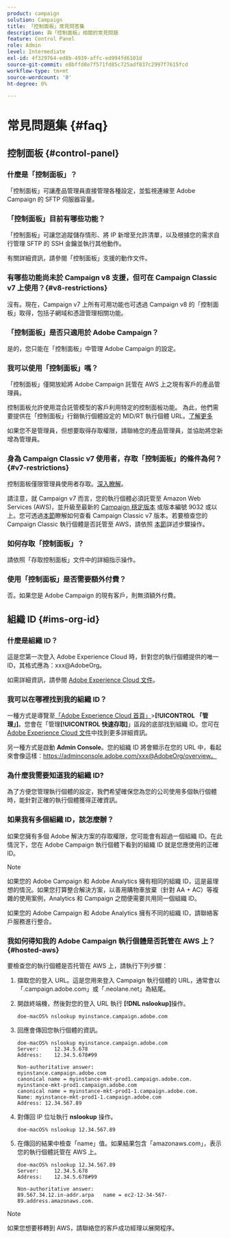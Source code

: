 ```yaml
---
product: campaign
solution: Campaign
title: 「控制面板」常見問答集
description: 與「控制面板」相關的常見問題
feature: Control Panel
role: Admin
level: Intermediate
exl-id: 4f329764-ed8b-4939-affc-ed994fd6101d
source-git-commit: e8bffd8e7f571fd85c725adf837c2997f7615fcd
workflow-type: tm+mt
source-wordcount: '0'
ht-degree: 0%

---
```


# 常見問題集 {#faq}

## 控制面板 {#control-panel}

### 什麼是「控制面板」？

「控制面板」可讓產品管理員直接管理各種設定，並監視連線至 Adobe Campaign 的 SFTP 伺服器容量。

### 「控制面板」目前有哪些功能？

「控制面板」可讓您追蹤儲存情形、將 IP 新增至允許清單，以及根據您的需求自行管理 SFTP 的 SSH 金鑰並執行其他動作。

有關詳細資訊，請參閱「控制面板」支援的動作文件。

### 有哪些功能尚未於 Campaign v8 支援，但可在 Campaign Classic v7 上使用？{#v8-restrictions}

沒有。現在，Campaign v7 上所有可用功能也可透過 Campaign v8 的「控制面板」取得，包括子網域和憑證管理相關功能。

### 「控制面板」是否只適用於 Adobe Campaign？

是的，您只能在「控制面板」中管理 Adobe Campaign 的設定。

### 我可以使用「控制面板」嗎？

「控制面板」僅開放給將 Adobe Campaign 託管在 AWS 上之現有客戶的產品管理員。

控制面板允許使用混合託管模型的客戶利用特定的控制面板功能。 為此，他們需要提供在「控制面板」行銷執行個體設定的 MID/RT 執行個體 URL。[了解更多](instances-settings/using/external-accounts.md)

如果您不是管理員，但想要取得存取權限，請聯絡您的產品管理員，並協助將您新增為管理員。

### 身為 Campaign Classic v7 使用者，存取「控制面板」的條件為何？ {#v7-restrictions}

控制面板僅限管理員使用者存取。[深入瞭解](discover/using/managing-permissions.md)。

請注意，就 Campaign v7 而言，您的執行個體必須託管至 Amazon Web Services (AWS)，並升級至最新的 [Campaign 穩定版本](https://experienceleague.adobe.com/docs/campaign-classic/using/release-notes/rn-overview.html?lang=zh-Hant#rn-statuses) 或版本編號 9032 或以上。您可透過[本節](https://experienceleague.adobe.com/docs/campaign-classic/using/getting-started/starting-with-adobe-campaign/launching-adobe-campaign.html?lang=zh-Hant#getting-your-campaign-version)瞭解如何查看 Campaign Classic v7 版本。若要檢查您的 Campaign Classic 執行個體是否託管至 AWS，請依照 [本節](#hosted-aws)詳述步驟操作。

### 如何存取「控制面板」？

請依照「存取控制面板」文件中的詳細指示操作。

### 使用「控制面板」是否需要額外付費？

否。如果您是 Adobe Campaign 的現有客戶，則無須額外付費。

## 組織 ID {#ims-org-id}

### 什麼是組織 ID？

這是您第一次登入 Adobe Experience Cloud 時，針對您的執行個體提供的唯一 ID，其格式應為：xxx@AdobeOrg。

如需詳細資訊，請參閱 [Adobe Experience Cloud 文件](https://experienceleague.adobe.com/docs/core-services/interface/administration/organizations.html?lang=zh-Hant)。

### 我可以在哪裡找到我的組織 ID？

一種方式是導覽至[「Adobe Experience Cloud 首頁」](https://experiencecloud.adobe.com/)>**[!UICONTROL 「管理」]**。您會在「管理&#x200B;**[!UICONTROL 快速存取]**」區段的底部找到組織 ID。您可在 [Adobe Experience Cloud 文件](https://experienceleague.adobe.com/docs/core-services/interface/administration/organizations.html?lang=zh-Hant)中找到更多詳細資訊。

另一種方式是啟動 **Admin Console**。您的組織 ID 將會顯示在您的 URL 中，看起來會像這樣：https://adminconsole.adobe.com/xxx@AdobeOrg/overview。

### 為什麼我需要知道我的組織 ID?

為了方便您管理執行個體的設定，我們希望確保您為您的公司使用多個執行個體時，能針對正確的執行個體獲得正確資訊。

### 如果我有多個組織 ID，該怎麼辦？

如果您擁有多個 Adobe 解決方案的存取權限，您可能會有超過一個組織 ID。在此情況下，您在 Adobe Campaign 執行個體下看到的組織 ID 就是您應使用的正確 ID。

>[!NOTE]
>
>如果您的 Adobe Campaign 和 Adobe Analytics 擁有相同的組織 ID，這是最理想的情況。如果您打算整合解決方案，以善用購物車放棄（針對 AA + AC）等複雜的使用案例，Analytics 和 Campaign 之間便需要共用同一個組織 ID。
>
>如果您的 Adobe Campaign 和 Adobe Analytics 擁有不同的組織 ID，請聯絡客戶服務進行整合。

### 我如何得知我的 Adobe Campaign 執行個體是否託管在 AWS 上？{#hosted-aws}

要檢查您的執行個體是否托管在 AWS 上，請執行下列步驟：

1. 擷取您的登入 URL。這是您用來登入 Campaign 執行個體的 URL，通常會以「.campaign.adobe.com」或「.neolane.net」為結尾。
1. 開啟終端機，然後對您的登入 URL 執行 **[!DNL nslookup]**&#x200B;操作。

   `doe-macOS% nslookup myinstance.campaign.adobe.com`

1. 回應會傳回您執行個體的資訊。

   ```
   doe-macOS% nslookup myinstance.campaign.adobe.com
   Server:     12.34.5.678
   Address:    12.34.5.678#99
   
   Non-authoritative answer:
   myinstance.campaign.adobe.com
   canonical name = myinstance-mkt-prod1.campaign.adobe.com.
   myinstance-mkt-prod1.campaign.adobe.com
   canonical name = myinstance-mkt-prod1-1.campaign.adobe.com.
   Name: myinstance-mkt-prod1-1.campaign.adobe.com
   Address: 12.34.567.89
   ```

1. 對傳回 IP 位址執行 **nslookup** 操作。

   `doe-macOS% nslookup 12.34.567.89`

1. 在傳回的結果中檢查「name」值。如果結果包含「amazonaws.com」，表示您的執行個體託管在 AWS 上。

   ```
   doe-macOS% nslookup 12.34.567.89
   Server:     12.34.5.678
   Address:    12.34.5.678#99
   
   Non-authoritative answer:
   89.567.34.12.in-addr.arpa   name = ec2-12-34-567-89.address.amazonaws.com.
   ```

>[!NOTE]
>
>如果您想要移轉到 AWS，請聯絡您的客戶成功經理以展開程序。
